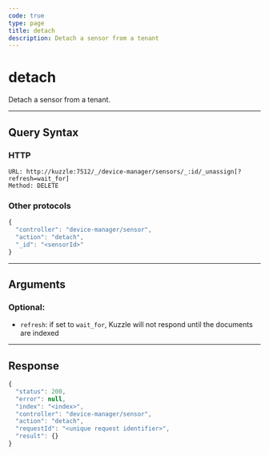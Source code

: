 ```yaml
---
code: true
type: page
title: detach
description: Detach a sensor from a tenant
---
```


# detach

Detach a sensor from a tenant.

---

## Query Syntax

### HTTP

```http
URL: http://kuzzle:7512/_/device-manager/sensors/_:id/_unassign[?refresh=wait_for]
Method: DELETE
```

### Other protocols

```js
{
  "controller": "device-manager/sensor",
  "action": "detach",
  "_id": "<sensorId>"
}
```

---

## Arguments

### Optional:

- `refresh`: if set to `wait_for`, Kuzzle will not respond until the documents are indexed

---

## Response

```js
{
  "status": 200,
  "error": null,
  "index": "<index>",
  "controller": "device-manager/sensor",
  "action": "detach",
  "requestId": "<unique request identifier>",
  "result": {}
}
```
